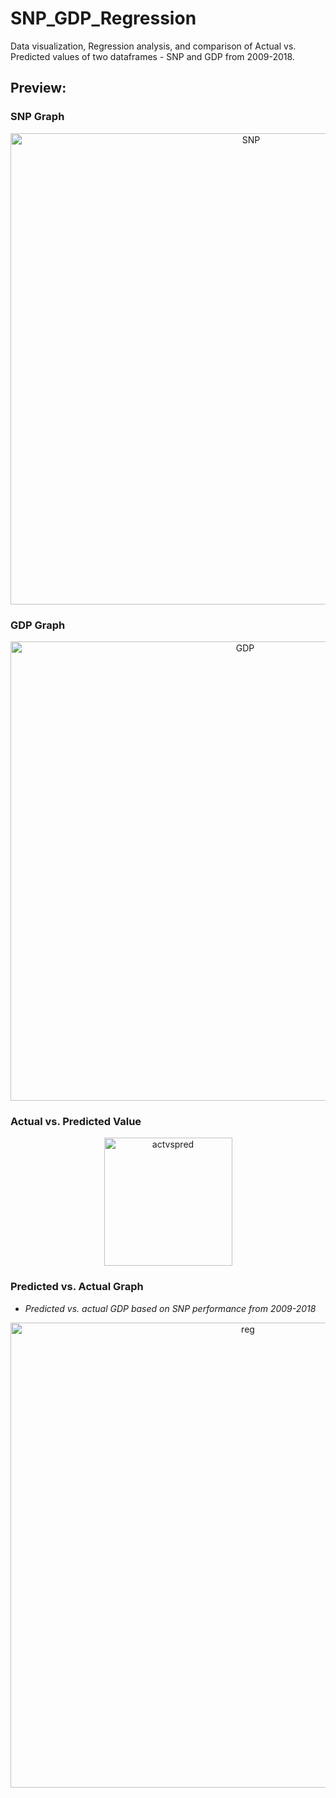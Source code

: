 # SNP_GDP_Regression
Data visualization, Regression analysis, and comparison of Actual vs. Predicted values of two dataframes - SNP and GDP from 2009-2018.

## Preview:
### SNP Graph
<p align="center">
 <img width="754" alt="SNP" src="https://user-images.githubusercontent.com/48301423/85216559-d971e900-b353-11ea-8c0c-4957abf1e643.png">
</p>

### GDP Graph
<p align="center">
  <img width="735" alt="GDP" src="https://user-images.githubusercontent.com/48301423/85216540-a29bd300-b353-11ea-8d6c-da18648e66f3.png">
</p>

### Actual vs. Predicted Value
<p align="center">
  <img width="205" alt="actvspred" src="https://user-images.githubusercontent.com/48301423/85216507-420c9600-b353-11ea-8499-e0a1ac0524fa.png">
</p>

### Predicted vs. Actual Graph
* *Predicted vs. actual GDP based on SNP performance from 2009-2018*
<p align="center">
  <img width="744" alt="reg" src="https://user-images.githubusercontent.com/48301423/85216477-e0e4c280-b352-11ea-9d22-4bb80f599f00.png">
</p>

